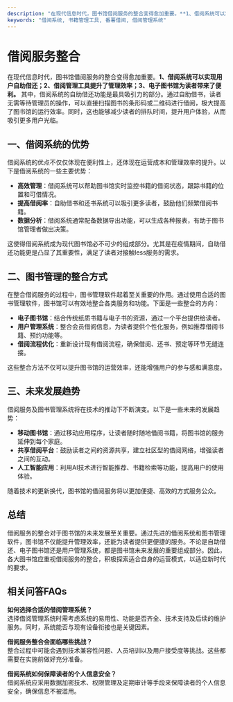 ```yaml
---
description: "在现代信息时代，图书馆借阅服务的整合变得愈加重要。**1、借阅系统可以实现用户自助借还；2、借阅管理工具提升了管理效率；3、电子图书馆为读者带来了便利。** 其中，借阅系统的自助借还功能是最具吸引力的部分。通过自助借书，读者无需等待管理员的操作，可以直接扫描图书的条形码或二维码进行借阅，极大提高了图书馆的运行效率。同时，这也能够减少读者的排队时间，提升用户体验，从而吸引更多用户光临。"
keywords: "借阅系统, 书籍管理工具, 番薯借阅, 借阅管理系统"
---
```

# 借阅服务整合

在现代信息时代，图书馆借阅服务的整合变得愈加重要。**1、借阅系统可以实现用户自助借还；2、借阅管理工具提升了管理效率；3、电子图书馆为读者带来了便利。** 其中，借阅系统的自助借还功能是最具吸引力的部分。通过自助借书，读者无需等待管理员的操作，可以直接扫描图书的条形码或二维码进行借阅，极大提高了图书馆的运行效率。同时，这也能够减少读者的排队时间，提升用户体验，从而吸引更多用户光临。

## **一、借阅系统的优势**

借阅系统的优点不仅仅体现在便利性上，还体现在运营成本和管理效率的提升。以下是借阅系统的一些主要优势：

- **高效管理**：借阅系统可以帮助图书馆实时监控书籍的借阅状态，跟踪书籍的位置和可借情况。
- **提高借阅率**：自助借书和还书系统可以吸引更多读者，鼓励他们频繁借阅书籍。
- **数据分析**：借阅系统通常配备数据导出功能，可以生成各种报表，有助于图书馆管理者做出决策。

这使得借阅系统成为现代图书馆必不可少的组成部分。尤其是在疫情期间，自助借还功能更是凸显了其重要性，满足了读者对接触less服务的需求。

## **二、图书管理的整合方式**

在整合借阅服务的过程中，图书管理软件起着至关重要的作用。通过使用合适的图书管理软件，图书馆可以有效地整合各类服务和功能。下面是一些整合的方向：

- **电子图书馆**：结合传统纸质书籍与电子书的资源，通过一个平台提供给读者。
- **用户管理系统**：整合会员借阅信息，为读者提供个性化服务，例如推荐借阅书籍、预约功能等。
- **借阅流程优化**：重新设计现有借阅流程，确保借阅、还书、预定等环节无缝连接。

这些整合方法不仅可以提升图书馆的运营效率，还能增强用户的参与感和满意度。

## **三、未来发展趋势**

借阅服务及图书管理系统将在技术的推动下不断演变。以下是一些未来的发展趋势：

- **移动图书馆**：通过移动应用程序，让读者随时随地借阅书籍，将图书馆的服务延伸到每个家庭。
- **共享借阅平台**：鼓励读者之间的资源共享，建立社区型的借阅网络，增强读者之间的互动。
- **人工智能应用**：利用AI技术进行智能推荐、书籍检索等功能，提高用户的使用体验。

随着技术的更新换代，图书馆的借阅服务将以更加便捷、高效的方式服务公众。

## **总结**

借阅服务的整合对于图书馆的未来发展至关重要。通过先进的借阅系统和图书管理软件，图书馆不仅能提升管理效率，还能为读者提供更便捷的服务。不论是自助借还、电子图书馆还是用户管理系统，都是图书馆未来发展的重要组成部分。因此，各大图书馆应重视借阅服务的整合，积极探索适合自身的运营模式，以适应新时代的要求。

## 相关问答FAQs

**如何选择合适的借阅管理系统？**  
选择借阅管理系统时需考虑系统的易用性、功能是否齐全、技术支持及后续的维护服务。同时，系统能否与现有设备衔接也是关键因素。

**借阅服务整合会面临哪些挑战？**  
整合过程中可能会遇到技术兼容性问题、人员培训以及用户接受度等挑战。这些都需要在实施前做好充分准备。

**借阅系统如何保障读者的个人信息安全？**  
借阅系统应采用数据加密技术、权限管理及定期审计等手段来保障读者的个人信息安全，确保信息不被滥用。
